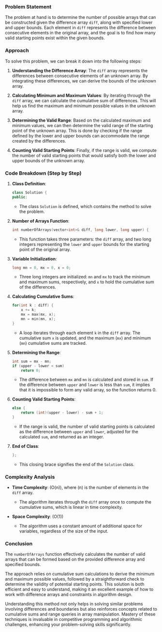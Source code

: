 ### Problem Statement

The problem at hand is to determine the number of possible arrays that can be constructed given the difference array `diff`, along with specified lower and upper bounds. Each element in `diff` represents the difference between consecutive elements in the original array, and the goal is to find how many valid starting points exist within the given bounds.

### Approach

To solve this problem, we can break it down into the following steps:

1. **Understanding the Difference Array**: The `diff` array represents the differences between consecutive elements of an unknown array. By integrating these differences, we can derive the bounds of the unknown array.

2. **Calculating Minimum and Maximum Values**: By iterating through the `diff` array, we can calculate the cumulative sum of differences. This will help us find the maximum and minimum possible values in the unknown array.

3. **Determining the Valid Range**: Based on the calculated maximum and minimum values, we can then determine the valid range of the starting point of the unknown array. This is done by checking if the range defined by the lower and upper bounds can accommodate the range created by the differences.

4. **Counting Valid Starting Points**: Finally, if the range is valid, we compute the number of valid starting points that would satisfy both the lower and upper bounds of the unknown array.

### Code Breakdown (Step by Step)

1. **Class Definition**:
   ```cpp
   class Solution {
   public:
   ```
   - The class `Solution` is defined, which contains the method to solve the problem.

2. **Number of Arrays Function**:
   ```cpp
   int numberOfArrays(vector<int>& diff, long lower, long upper) {
   ```
   - This function takes three parameters: the `diff` array, and two long integers representing the `lower` and `upper` bounds for the starting point of the original array.

3. **Variable Initialization**:
   ```cpp
   long mn = 0, mx = 0, x = 0;
   ```
   - Three long integers are initialized: `mn` and `mx` to track the minimum and maximum sums, respectively, and `x` to hold the cumulative sum of the differences.

4. **Calculating Cumulative Sums**:
   ```cpp
   for(int k : diff) {
       x += k;
       mx = max(mx, x);
       mn = min(mn, x);
   }
   ```
   - A loop iterates through each element `k` in the `diff` array. The cumulative sum `x` is updated, and the maximum (`mx`) and minimum (`mn`) cumulative sums are tracked.

5. **Determining the Range**:
   ```cpp
   int sum = mx - mn;
   if (upper - lower < sum)
       return 0;
   ```
   - The difference between `mx` and `mn` is calculated and stored in `sum`. If the difference between `upper` and `lower` is less than `sum`, it implies that it is impossible to form any valid array, so the function returns 0.

6. **Counting Valid Starting Points**:
   ```cpp
   else {
       return (int)(upper - lower) - sum + 1;
   }
   ```
   - If the range is valid, the number of valid starting points is calculated as the difference between `upper` and `lower`, adjusted for the calculated `sum`, and returned as an integer.

7. **End of Class**:
   ```cpp
   };
   ```
   - This closing brace signifies the end of the `Solution` class.

### Complexity Analysis

- **Time Complexity**: \(O(n)\), where \(n\) is the number of elements in the `diff` array.
  - The algorithm iterates through the `diff` array once to compute the cumulative sums, which is linear in time complexity.

- **Space Complexity**: \(O(1)\)
  - The algorithm uses a constant amount of additional space for variables, regardless of the size of the input.

### Conclusion

The `numberOfArrays` function effectively calculates the number of valid arrays that can be formed based on the provided difference array and specified bounds. 

The approach relies on cumulative sum calculations to derive the minimum and maximum possible values, followed by a straightforward check to determine the validity of potential starting points. This solution is both efficient and easy to understand, making it an excellent example of how to work with difference arrays and constraints in algorithm design.

Understanding this method not only helps in solving similar problems involving differences and boundaries but also reinforces concepts related to cumulative sums and range queries in array manipulation. Mastery of these techniques is invaluable in competitive programming and algorithmic challenges, enhancing your problem-solving skills significantly.